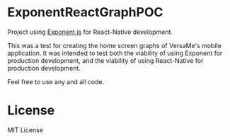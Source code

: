 # ExponentReactGraphPOC
Project using <a href="https://getexponent.com/">Exponent.js</a> for React-Native development.

This was a test for creating the home screen graphs of VersaMe's mobile application. It was intended to test both the viability of using Exponent for production development, and the viability of using React-Native for production development.

Feel free to use any and all code.

# License

MIT License
